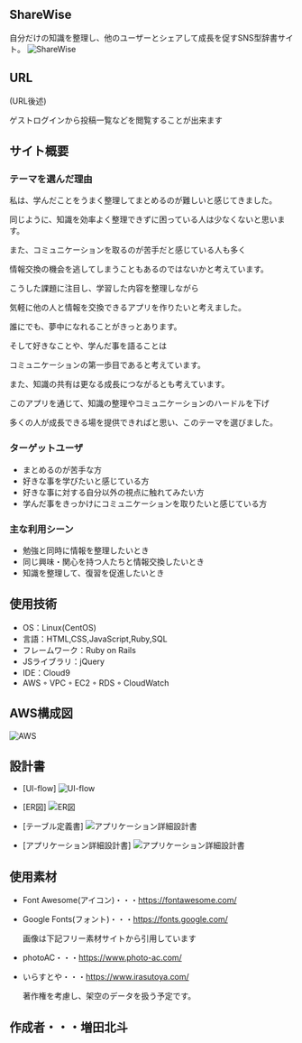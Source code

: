 ## ShareWise
  自分だけの知識を整理し、他のユーザーとシェアして成長を促すSNS型辞書サイト。
![ShareWise](https://raw.githubusercontent.com/masudahokuto/sharewise/main/app/assets/images/sharewise-top.png)
## URL
(URL後述)

ゲストログインから投稿一覧などを閲覧することが出来ます
## サイト概要
  ### テーマを選んだ理由
  私は、学んだことをうまく整理してまとめるのが難しいと感じてきました。

  同じように、知識を効率よく整理できずに困っている人は少なくないと思います。

  また、コミュニケーションを取るのが苦手だと感じている人も多く

  情報交換の機会を逃してしまうこともあるのではないかと考えています。


  こうした課題に注目し、学習した内容を整理しながら

  気軽に他の人と情報を交換できるアプリを作りたいと考えました。

  誰にでも、夢中になれることがきっとあります。

  そして好きなことや、学んだ事を語ることは

  コミュニケーションの第一歩目であると考えています。

  また、知識の共有は更なる成長につながるとも考えています。


  このアプリを通じて、知識の整理やコミュニケーションのハードルを下げ

  多くの人が成長できる場を提供できればと思い、このテーマを選びました。


  ### ターゲットユーザ
  - まとめるのが苦手な方
  - 好きな事を学びたいと感じている方
  - 好きな事に対する自分以外の視点に触れてみたい方
  - 学んだ事をきっかけにコミュニケーションを取りたいと感じている方

  ### 主な利用シーン
  - 勉強と同時に情報を整理したいとき
  - 同じ興味・関心を持つ人たちと情報交換したいとき
  - 知識を整理して、復習を促進したいとき

## 使用技術
- OS：Linux(CentOS)
- 言語：HTML,CSS,JavaScript,Ruby,SQL
- フレームワーク：Ruby on Rails
- JSライブラリ：jQuery
- IDE：Cloud9
- AWS
  ◦ VPC
  ◦ EC2
  ◦ RDS
  ◦ CloudWatch

## AWS構成図
 ![AWS](https://raw.githubusercontent.com/masudahokuto/sharewise/main/app/assets/images/aws.png)
## 設計書
- [UI-flow]
 ![UI-flow](https://raw.githubusercontent.com/masudahokuto/sharewise/main/app/assets/images/UI-flow.png)

- [ER図]
 ![ER図](https://raw.githubusercontent.com/masudahokuto/sharewise/main/app/assets/images/erd.png)

- [テーブル定義書]
 ![アプリケーション詳細設計書](https://raw.githubusercontent.com/masudahokuto/sharewise/main/app/assets/images/tdd.png)

- [アプリケーション詳細設計書]
 ![アプリケーション詳細設計書](https://raw.githubusercontent.com/masudahokuto/sharewise/main/app/assets/images/app-detail.png)




## 使用素材

- Font Awesome(アイコン)・・・https://fontawesome.com/
- Google Fonts(フォント)・・・https://fonts.google.com/

  画像は下記フリー素材サイトから引用しています

- photoAC・・・https://www.photo-ac.com/
- いらすとや・・・https://www.irasutoya.com/

  著作権を考慮し、架空のデータを扱う予定です。

## 作成者・・・増田北斗
